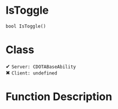 # IsToggle
```
bool IsToggle()
```
# Class
✔ `Server: CDOTABaseAbility`  
✖ `Client: undefined`  

# Function Description

